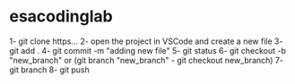# esacodinglab
1- git clone https...
2- open the project in VSCode and create a new file
3- git add .
4- git commit -m "adding new file"
5- git status
6- git checkout -b "new_branch" or (git branch "new_branch" - git checkout new_branch)
7- git branch
8- git push

